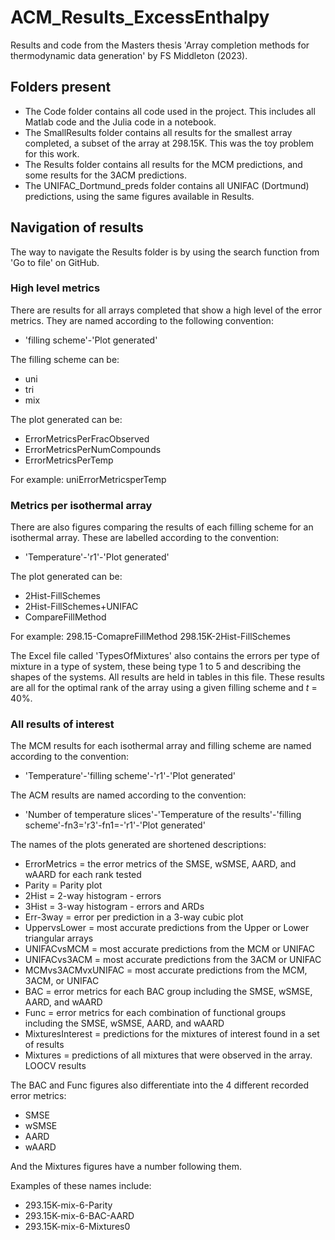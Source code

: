 # ACM_Results_ExcessEnthalpy
Results and code from the Masters thesis 'Array completion methods for thermodynamic data generation' by FS Middleton (2023).

## Folders present
* The Code folder contains all code used in the project. This includes all Matlab code and the Julia code in a notebook.
* The SmallResults folder contains all results for the smallest array completed, a subset of the array at 298.15K. This was the toy problem for this work.
* The Results folder contains all results for the MCM predictions, and some results for the 3ACM predictions.
* The UNIFAC_Dortmund_preds folder contains all UNIFAC (Dortmund) predictions, using the same figures available in Results. 

## Navigation of results
The way to navigate the Results folder is by using the search function from 'Go to file' on GitHub. 

### High level metrics
There are results for all arrays completed that show a high level of the error metrics. They are named according to the following convention:
* 'filling scheme'-'Plot generated'

The filling scheme can be: 
* uni
* tri 
* mix

The plot generated can be: 
* ErrorMetricsPerFracObserved
* ErrorMetricsPerNumCompounds
* ErrorMetricsPerTemp

For example: uniErrorMetricsperTemp


### Metrics per isothermal array
There are also figures comparing the results of each filling scheme for an isothermal array. These are labelled according to the convention:
*  'Temperature'-'r1'-'Plot generated'

The plot generated can be:
* 2Hist-FillSchemes
* 2Hist-FillSchemes+UNIFAC
* CompareFillMethod

For example: 
298.15-ComapreFillMethod 
298.15K-2Hist-FillSchemes

The Excel file called 'TypesOfMixtures' also contains the errors per type of mixture in a type of system, these being type 1 to 5 and describing the shapes of the systems. All results are held in tables in this file.
These results are all for the optimal rank of the array using a given filling scheme and _t_ = 40%.

### All results of interest
The MCM results for each isothermal array and filling scheme are named according to the convention: 
* 'Temperature'-'filling scheme'-'r1'-'Plot generated'
  
The ACM results are named according to the convention:
* 'Number of temperature slices'-'Temperature of the results'-'filling scheme'-fn3='r3'-fn1=-'r1'-'Plot generated'

The names of the plots generated are shortened descriptions:
* ErrorMetrics = the error metrics of the SMSE, wSMSE, AARD, and wAARD for each rank tested
* Parity = Parity plot
* 2Hist = 2-way histogram - errors
* 3Hist = 3-way histogram - errors and ARDs
* Err-3way = error per prediction in a 3-way cubic plot
* UppervsLower = most accurate predictions from the Upper or Lower triangular arrays
* UNIFACvsMCM = most accurate predictions from the MCM or UNIFAC
* UNIFACvs3ACM =  most accurate predictions from the 3ACM or UNIFAC
* MCMvs3ACMvxUNIFAC = most accurate predictions from the MCM, 3ACM, or UNIFAC
* BAC = error metrics for each BAC group including the SMSE, wSMSE, AARD, and wAARD
* Func = error metrics for each combination of functional groups including the SMSE, wSMSE, AARD, and wAARD
* MixturesInterest = predictions for the mixtures of interest found in a set of results
* Mixtures = predictions of all mixtures that were observed in the array. LOOCV results

The BAC and Func figures also differentiate into the 4 different recorded error metrics:
* SMSE
* wSMSE
* AARD
* wAARD


And the Mixtures figures have a number following them. 

Examples of these names include:
* 293.15K-mix-6-Parity
* 293.15K-mix-6-BAC-AARD
* 293.15K-mix-6-Mixtures0
